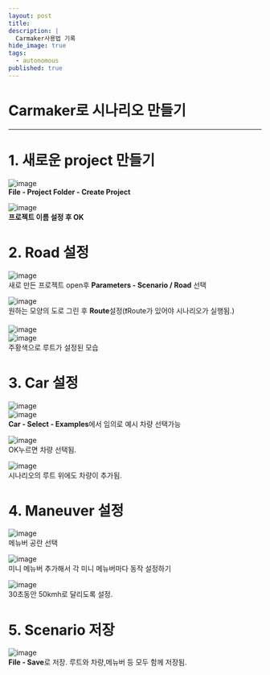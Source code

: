 ```yaml
---
layout: post
title: 
description: |
  Carmaker사용법 기록
hide_image: true
tags:
  - autonomous
published: true
---
```


# Carmaker로 시나리오 만들기
* * *

# 1. 새로운 project 만들기
![image](https://user-images.githubusercontent.com/69246778/218369304-6887c453-eaab-4c88-b290-88fea26e200f.png)   
**File - Project Folder - Create Project**   
   
![image](https://user-images.githubusercontent.com/69246778/218369477-faafb019-3674-473e-9190-e11ac841845a.png)   
**프로젝트 이름 설정 후 OK**   
   

# 2. Road 설정
![image](https://user-images.githubusercontent.com/69246778/218369577-f123ab1b-ec74-448e-824d-682243a20fdc.png)   
새로 만든 프로젝트 open후 **Parameters - Scenario / Road** 선택   
   
![image](https://user-images.githubusercontent.com/69246778/218369997-47f6fcf0-69e2-44a3-a0d1-fffa01449a55.png)   
원하는 모양의 도로 그린 후 **Route**설정(❗Route가 있어야 시나리오가 실행됨.)   
   
![image](https://user-images.githubusercontent.com/69246778/218370146-4dac689f-ec53-49c3-8aa8-5ac166b54e72.png)   
![image](https://user-images.githubusercontent.com/69246778/218370284-2db9070a-f1b5-4267-9db6-8370b1cdc893.png)   
주황색으로 루트가 설정된 모습   
   

# 3. Car 설정
![image](https://user-images.githubusercontent.com/69246778/218370360-4081cb84-d470-458a-997d-5f8c0906ef4b.png)   
![image](https://user-images.githubusercontent.com/69246778/218370417-69a4c4dc-528b-4c18-b844-bb0e30333dd1.png)   
**Car - Select - Examples**에서 임의로 예시 차량 선택가능   
   
![image](https://user-images.githubusercontent.com/69246778/218370539-7367c3a1-4573-4b06-95cf-196e69f1c1a7.png)   
OK누르면 차량 선택됨.   
   
![image](https://user-images.githubusercontent.com/69246778/218370614-e7bdc9c1-1a4e-4780-ad75-a9a45682fea7.png)   
시나리오의 루트 위에도 차량이 추가됨.  
   

# 4. Maneuver 설정
![image](https://user-images.githubusercontent.com/69246778/218370785-d25cab99-bf75-4ebc-ba78-6fbddffc2a98.png)   
메뉴버 공란 선택   
   
![image](https://user-images.githubusercontent.com/69246778/218370862-e8f372ce-7b7c-4347-9354-b0b9940aa130.png)   
미니 메뉴버 추가해서 각 미니 메뉴버마다 동작 설정하기   
   
![image](https://user-images.githubusercontent.com/69246778/218370960-49ce54f3-4bcd-4791-babf-048be539fa7f.png)   
30초동안 50kmh로 달리도록 설정.   
   
# 5. Scenario 저장
![image](https://user-images.githubusercontent.com/69246778/218371315-7bf0a940-bef1-414f-a366-d4642a425595.png)   
**File - Save**로 저장. 루트와 차량,메뉴버 등 모두 함께 저장됨.   
   
   




